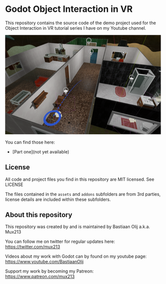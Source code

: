 Godot Object Interaction in VR
==============================

This repository contains the source code of the demo project used for the Object Interaction in VR tutorial series I have on my Youtube channel.

![Screenshot](screenshot.png)

You can find those here:
- [Part one](not yet available)

License
-------
All code and project files you find in this repository are MIT licensed. See LICENSE

The files contained in the `assets` and `addons` subfolders are from 3rd parties, license details are included within these subfolders.

About this repository
---------------------
This repository was created by and is maintained by Bastiaan Olij a.k.a. Mux213

You can follow me on twitter for regular updates here:
https://twitter.com/mux213

Videos about my work with Godot can by found on my youtube page:
https://www.youtube.com/BastiaanOlij

Support my work by becoming my Patreon:
https://www.patreon.com/mux213
